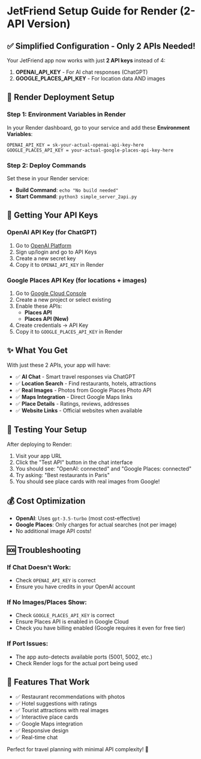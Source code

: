 # JetFriend Setup Guide for Render (2-API Version)

## ✅ Simplified Configuration - Only 2 APIs Needed!

Your JetFriend app now works with just **2 API keys** instead of 4:

1. **OPENAI_API_KEY** - For AI chat responses (ChatGPT)
2. **GOOGLE_PLACES_API_KEY** - For location data AND images

## 🚀 Render Deployment Setup

### Step 1: Environment Variables in Render

In your Render dashboard, go to your service and add these **Environment Variables**:

```
OPENAI_API_KEY = sk-your-actual-openai-api-key-here
GOOGLE_PLACES_API_KEY = your-actual-google-places-api-key-here
```

### Step 2: Deploy Commands

Set these in your Render service:

- **Build Command**: `echo "No build needed"`
- **Start Command**: `python3 simple_server_2api.py`

## 🔑 Getting Your API Keys

### OpenAI API Key (for ChatGPT)
1. Go to [OpenAI Platform](https://platform.openai.com/)
2. Sign up/login and go to API Keys
3. Create a new secret key
4. Copy it to `OPENAI_API_KEY` in Render

### Google Places API Key (for locations + images)
1. Go to [Google Cloud Console](https://console.cloud.google.com/)
2. Create a new project or select existing
3. Enable these APIs:
   - **Places API** 
   - **Places API (New)**
4. Create credentials → API Key
5. Copy it to `GOOGLE_PLACES_API_KEY` in Render

## ✨ What You Get

With just these 2 APIs, your app will have:

- ✅ **AI Chat** - Smart travel responses via ChatGPT
- ✅ **Location Search** - Find restaurants, hotels, attractions
- ✅ **Real Images** - Photos from Google Places Photo API
- ✅ **Maps Integration** - Direct Google Maps links
- ✅ **Place Details** - Ratings, reviews, addresses
- ✅ **Website Links** - Official websites when available

## 🔧 Testing Your Setup

After deploying to Render:

1. Visit your app URL
2. Click the "Test API" button in the chat interface
3. You should see: "OpenAI: connected" and "Google Places: connected"
4. Try asking: "Best restaurants in Paris"
5. You should see place cards with real images from Google!

## 💰 Cost Optimization

- **OpenAI**: Uses `gpt-3.5-turbo` (most cost-effective)
- **Google Places**: Only charges for actual searches (not per image)
- No additional image API costs!

## 🆘 Troubleshooting

### If Chat Doesn't Work:
- Check `OPENAI_API_KEY` is correct
- Ensure you have credits in your OpenAI account

### If No Images/Places Show:
- Check `GOOGLE_PLACES_API_KEY` is correct
- Ensure Places API is enabled in Google Cloud
- Check you have billing enabled (Google requires it even for free tier)

### If Port Issues:
- The app auto-detects available ports (5001, 5002, etc.)
- Check Render logs for the actual port being used

## 📱 Features That Work

- ✅ Restaurant recommendations with photos
- ✅ Hotel suggestions with ratings
- ✅ Tourist attractions with real images
- ✅ Interactive place cards
- ✅ Google Maps integration
- ✅ Responsive design
- ✅ Real-time chat

Perfect for travel planning with minimal API complexity! 🎉
